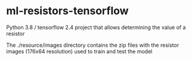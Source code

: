 # ml-resistors-tensorflow
Python 3.8 / tensorflow 2.4 project that allows determining the value of a resistor

The ./resource/images directory contains the zip files with the resistor images (176x64 resolution) used to train and test the model
